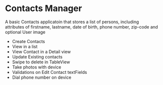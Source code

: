 Contacts Manager 
====================

A basic Contacts applicatoin that stores a list of persons, including attributes of firstname, lastname, date
of birth, phone number, zip-code and optional User image

*   Create Contacts
*   View in a list
*   View Contact in a Detail view
*   Update Existing contacts
*   Swipe to delete in TableView
*   Take photos with device
*   Validations on Edit Contact textFields
*   Dial phone number on device
